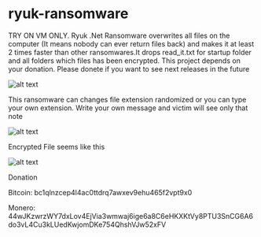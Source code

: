 # ryuk-ransomware 
TRY ON VM ONLY. Ryuk .Net Ransomware overwrites all files on the computer (It means nobody can ever return files back) and makes it  at least 2 times faster than other ransomwares.It drops read_it.txt for startup folder and  all folders which files has been encrypted. This project depends on your donation. Please donete if you want to see next releases in the future

![alt text](https://i.ibb.co/DDKCCQW/Screenshot-2.png)

<p>This ransomware can changes file extension randomized or you can type your own extension. Write your own message and victim will see only that note</p>

![alt text](https://i.ibb.co/XYKRrDg/enc.png)

<p>Encrypted File seems like this </p>

![alt text](https://i.ibb.co/3M31vvv/encrypted.png)

Donation
<p>Bitcoin: bc1qlnzcep4l4ac0ttdrq7awxev9ehu465f2vpt9x0</p>
<p>Monero: 44wJKzwrzWY7dxLov4EjVia3wmwaj6ige6a8C6eHKXKtVy8PTU3SnCG6A6do3vL4Cu3kLUedKwjomDKe754QhshVJw52xFV</p>

